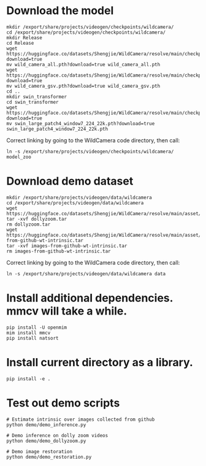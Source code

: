 # Download the model
```
mkdir /export/share/projects/videogen/checkpoints/wildcamera/
cd /export/share/projects/videogen/checkpoints/wildcamera/
mkdir Release
cd Release
wget https://huggingface.co/datasets/Shengjie/WildCamera/resolve/main/checkpoint/wild_camera_all.pth?download=true
mv wild_camera_all.pth?download=true wild_camera_all.pth
wget https://huggingface.co/datasets/Shengjie/WildCamera/resolve/main/checkpoint/wild_camera_gsv.pth?download=true
mv wild_camera_gsv.pth?download=true wild_camera_gsv.pth
cd ..
mkdir swin_transformer
cd swin_transformer
wget https://huggingface.co/datasets/Shengjie/WildCamera/resolve/main/checkpoint/swin_large_patch4_window7_224_22k.pth?download=true
mv swin_large_patch4_window7_224_22k.pth?download=true swin_large_patch4_window7_224_22k.pth
```

Correct linking by going to the WildCamera code directory, then call:
```
ln -s /export/share/projects/videogen/checkpoints/wildcamera/ model_zoo
```

# Download demo dataset
```
mkdir /export/share/projects/videogen/data/wildcamera
cd /export/share/projects/videogen/data/wildcamera
wget https://huggingface.co/datasets/Shengjie/WildCamera/resolve/main/asset/dollyzoom.tar
tar -xvf dollyzoom.tar
rm dollyzoom.tar
wget https://huggingface.co/datasets/Shengjie/WildCamera/resolve/main/asset/images-from-github-wt-intrinsic.tar
tar -xvf images-from-github-wt-intrinsic.tar
rm images-from-github-wt-intrinsic.tar
```

Correct linking by going to the WildCamera code directory, then call:
```
ln -s /export/share/projects/videogen/data/wildcamera data
```

# Install additional dependencies. mmcv will take a while.
```
pip install -U openmim
mim install mmcv
pip install natsort
```

# Install current directory as a library.
```
pip install -e .
```

# Test out demo scripts
```
# Estimate intrinsic over images collected from github
python demo/demo_inference.py

# Demo inference on dolly zoom videos
python demo/demo_dollyzoom.py

# Demo image restoration
python demo/demo_restoration.py
```